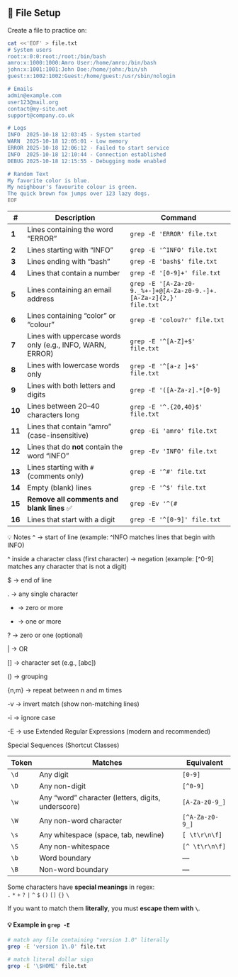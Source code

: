 ## 📘 File Setup
Create a file to practice on:
```bash
cat <<'EOF' > file.txt
# System users
root:x:0:0:root:/root:/bin/bash
amro:x:1000:1000:Amro User:/home/amro:/bin/bash
john:x:1001:1001:John Doe:/home/john:/bin/sh
guest:x:1002:1002:Guest:/home/guest:/usr/sbin/nologin

# Emails
admin@example.com
user123@mail.org
contact@my-site.net
support@company.co.uk

# Logs
INFO  2025-10-18 12:03:45 - System started
WARN  2025-10-18 12:05:01 - Low memory
ERROR 2025-10-18 12:06:12 - Failed to start service
INFO  2025-10-18 12:10:44 - Connection established
DEBUG 2025-10-18 12:15:55 - Debugging mode enabled

# Random Text
My favorite color is blue.
My neighbour's favourite colour is green.
The quick brown fox jumps over 123 lazy dogs.
EOF
```
| # | Description | Command |
|---|-------------|---------|
| **1** | Lines containing the word “ERROR” | <code>grep -E 'ERROR' file.txt</code> |
| **2** | Lines starting with “INFO” | <code>grep -E '^INFO' file.txt</code> |
| **3** | Lines ending with “bash” | <code>grep -E 'bash$' file.txt</code> |
| **4** | Lines that contain a number | <code>grep -E '[0-9]+' file.txt</code> |
| **5** | Lines containing an email address | <code>grep -E '[A-Za-z0-9._%+-]+@[A-Za-z0-9.-]+\.[A-Za-z]{2,}' file.txt</code> |
| **6** | Lines containing “color” or “colour” | <code>grep -E 'colou?r' file.txt</code> |
| **7** | Lines with uppercase words only (e.g., INFO, WARN, ERROR) | <code>grep -E '^[A-Z]+$' file.txt</code> |
| **8** | Lines with lowercase words only | <code>grep -E '^[a-z ]+$' file.txt</code> |
| **9** | Lines with both letters and digits | <code>grep -E '([A-Za-z].*[0-9]|[0-9].*[A-Za-z])' file.txt</code> |
| **10** | Lines between 20–40 characters long | <code>grep -E '^.{20,40}$' file.txt</code> |
| **11** | Lines that contain “amro” (case-insensitive) | <code>grep -Ei 'amro' file.txt</code> |
| **12** | Lines that do **not** contain the word “INFO” | <code>grep -Ev 'INFO' file.txt</code> |
| **13** | Lines starting with `#` (comments only) | <code>grep -E '^#' file.txt</code> |
| **14** | Empty (blank) lines | <code>grep -E '^$' file.txt</code> |
| **15** | **Remove all comments and blank lines** ✅ | <code>grep -Ev '^(#|$)' file.txt</code> |
| **16** | Lines that start with a digit | <code>grep -E '^[0-9]' file.txt</code> |


💡 Notes
^ → start of line (example: ^INFO matches lines that begin with INFO)

^ inside a character class (first character) → negation (example: [^0-9] matches any character that is not a digit)

$ → end of line

. → any single character

* → zero or more

+ → one or more

? → zero or one (optional)

| → OR

[] → character set (e.g., [abc])

() → grouping

{n,m} → repeat between n and m times

-v → invert match (show non-matching lines)

-i → ignore case

-E → use Extended Regular Expressions (modern and recommended)

Special Sequences (Shortcut Classes)

| Token | Matches                                            | Equivalent      |
| ----- | -------------------------------------------------- | --------------- |
| `\d`  | Any digit                                          | `[0-9]`         |
| `\D`  | Any non-digit                                      | `[^0-9]`        |
| `\w`  | Any “word” character (letters, digits, underscore) | `[A-Za-z0-9_]`  |
| `\W`  | Any non-word character                             | `[^A-Za-z0-9_]` |
| `\s`  | Any whitespace (space, tab, newline)               | `[ \t\r\n\f]`   |
| `\S`  | Any non-whitespace                                 | `[^ \t\r\n\f]`  |
| `\b`  | Word boundary                                      | —               |
| `\B`  | Non-word boundary                                  | —               |

Some characters have **special meanings** in regex:  
`.` `*` `+` `?` `|` `^` `$` `()` `[]` `{}` `\`

If you want to match them **literally**, you must **escape them with `\`**.
#### 💡 Example in `grep -E`
```bash
# match any file containing "version 1.0" literally
grep -E 'version 1\.0' file.txt

# match literal dollar sign
grep -E '\$HOME' file.txt
